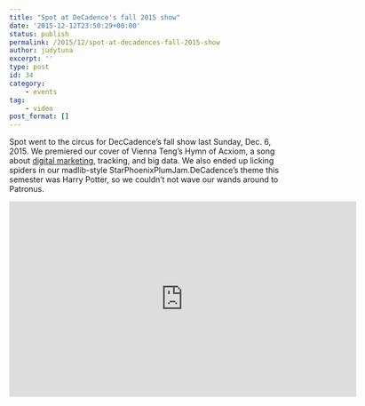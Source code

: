 ```yaml
---
title: "Spot at DeCadence's fall 2015 show"
date: '2015-12-12T23:50:29+00:00'
status: publish
permalink: /2015/12/spot-at-decadences-fall-2015-show
author: judytuna
excerpt: ''
type: post
id: 34
category:
    - events
tag:
    - video
post_format: []
---
```

Spot went to the circus for DecCadence’s fall show last Sunday, Dec. 6, 2015. We premiered our cover of Vienna Teng’s Hymn of Acxiom, a song about [digital marketing](http://www.tomsguide.com/us/vienna-teng-hymn-of-acxiom,news-17663.html), tracking, and big data. We also ended up licking spiders in our madlib-style StarPhoenixPlumJam.DeCadence’s theme this semester was Harry Potter, so we couldn’t not wave our wands around to Patronus.

<iframe allow="accelerometer; autoplay; clipboard-write; encrypted-media; gyroscope; picture-in-picture" allowfullscreen="" frameborder="0" height="352" loading="lazy" src="https://www.youtube.com/embed/Jln7AHi7lw0?list=PLnbkkNH-_t215_10LywNU2YAtQrWFFpyg" title="Spot the Octopus - Hymn of Axciom" width="625"></iframe>